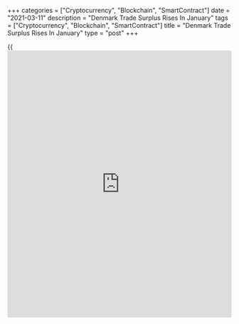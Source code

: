 +++
categories = ["Cryptocurrency", "Blockchain", "SmartContract"]
date = "2021-03-11"
description = "Denmark Trade Surplus Rises In January"
tags = ["Cryptocurrency", "Blockchain", "SmartContract"]
title = "Denmark Trade Surplus Rises In January"
type = "post"
+++

{{<iframe id="large-banner" src="https://www.bounty.group/#slide=17.0" width="100%" height="600" scrolling="no" style="border: 0px solid rgb(216, 221, 230); border-radius: 3px;">}}

Denmark's trade surplus increased in January, data from Statistics
Denmark showed on Thursday.

The total trade surplus increased to DKK 14.7 billion in January from
DKK 11.7 billion in December.

Exports increased 1.0 percent monthly in January, while imports
decreased 2.0 percent.

The goods trade surplus rose to DKK 10.4 billion from DKK 7.7 billion in
December. Goods exports grew 3.5 percent and imports declined 0.8
percent.

The surplus in the services trade increased to DKK 4.3 billion in
January from DKK 4.1 billion in the previous month. Exports fell 3.0
percent and imports declined 3.9 percent.

The current account surplus rose to DKK 16.8 billion in January from DKK
15.0 billion in December.

For comments and feedback [contact](https://www.playgroundfx.com/contact/): editorial@rtt[news](https://www.letsplayfx.com/blog/forex-news-website/).com

[Economic News][1]

 **What parts of the world are seeing the best (and worst) economic
performances lately? Click[here][2] to check out our [Econ Scorecard][2]
and find out! See up-to-the-moment [ranking](https://www.playgroundfx.com/blog/crypto-exchange-ranking/)s for the best and worst
performers in [GDP][2], [unemployment rate][3], [inflation][4] and much
more.**

   1. www.rtt[news](https://www.letsplayfx.com/blog/forex-news-website/).com/Content/EconomicNews.aspx
   2. www.rtt[news](https://www.letsplayfx.com/blog/forex-news-website/).com/economic-scorecard/world-rank/GDP/highest-performance.aspx
   3. www.rtt[news](https://www.letsplayfx.com/blog/forex-news-website/).com/economic-scorecard/world-rank/unemployment-rate/lowest-performance.aspx
   4. www.rtt[news](https://www.letsplayfx.com/blog/forex-news-website/).com/economic-scorecard/world-rank/CPI/highest-performance.aspx